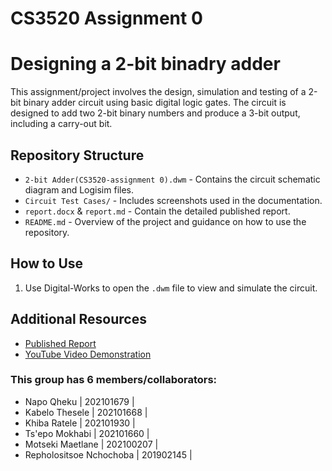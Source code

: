 # CS3520 Assignment 0
# Designing a 2-bit binadry adder

This assignment/project involves the design, simulation and testing of a 2-bit binary adder circuit using basic digital logic gates. The circuit is designed to add two 2-bit binary numbers and produce a 3-bit output, including a carry-out bit.

## Repository Structure

- `2-bit Adder(CS3520-assignment 0).dwm` - Contains the circuit schematic diagram and Logisim files.
- `Circuit Test Cases/` - Includes screenshots used in the documentation.
- `report.docx` & `report.md` - Contain the detailed published report.
- `README.md` - Overview of the project and guidance on how to use the repository.

## How to Use
1. Use Digital-Works to open the `.dwm` file to view and simulate the circuit.
   
## Additional Resources

- [Published Report](report.md)
- [YouTube Video Demonstration](https://youtu.be/o_3akUZPG7s)
  
### This group has 6 members/collaborators:
- Napo Qheku | 202101679 | 
- Kabelo Thesele | 202101668 |
- Khiba Ratele | 202101930 |
- Ts'epo Mokhabi | 202101660 |
- Motseki Maetlane | 202100207 |
- Repholositsoe Nchochoba | 201902145 |

